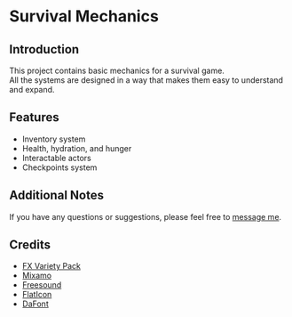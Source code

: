 # Survival Mechanics

## Introduction
This project contains basic mechanics for a survival game.  
All the systems are designed in a way that makes them easy to understand and expand.

## Features
- Inventory system
- Health, hydration, and hunger
- Interactable actors
- Checkpoints system

## Additional Notes
If you have any questions or suggestions, please feel free to [message me](https://github.com/DanialKama#-connect-with-me).

## Credits
- [FX Variety Pack](https://www.unrealengine.com/marketplace/en-US/product/a36bac8b05004e999dd4b1d332501f49)
- [Mixamo](https://www.mixamo.com/)
- [Freesound](https://freesound.org/)
- [FlatIcon](https://www.flaticon.com/)
- [DaFont](https://www.dafont.com/)
